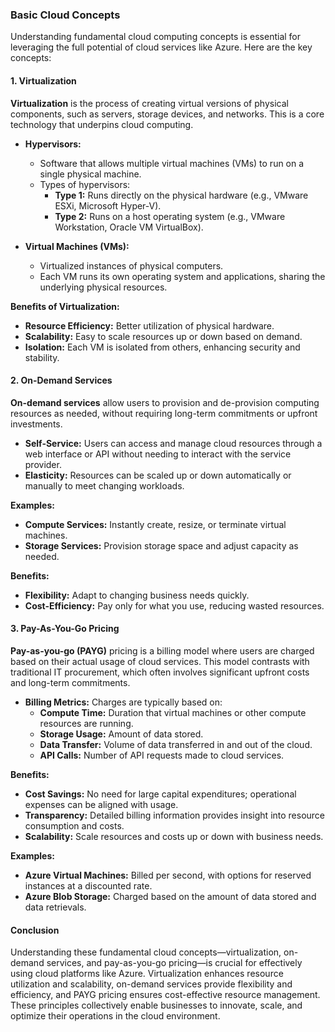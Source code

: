 ### Basic Cloud Concepts

Understanding fundamental cloud computing concepts is essential for leveraging the full potential of cloud services like Azure. Here are the key concepts:

#### 1. Virtualization

**Virtualization** is the process of creating virtual versions of physical components, such as servers, storage devices, and networks. This is a core technology that underpins cloud computing.

- **Hypervisors:**
  - Software that allows multiple virtual machines (VMs) to run on a single physical machine.
  - Types of hypervisors:
    - **Type 1:** Runs directly on the physical hardware (e.g., VMware ESXi, Microsoft Hyper-V).
    - **Type 2:** Runs on a host operating system (e.g., VMware Workstation, Oracle VM VirtualBox).

- **Virtual Machines (VMs):**
  - Virtualized instances of physical computers.
  - Each VM runs its own operating system and applications, sharing the underlying physical resources.

**Benefits of Virtualization:**
- **Resource Efficiency:** Better utilization of physical hardware.
- **Scalability:** Easy to scale resources up or down based on demand.
- **Isolation:** Each VM is isolated from others, enhancing security and stability.

#### 2. On-Demand Services

**On-demand services** allow users to provision and de-provision computing resources as needed, without requiring long-term commitments or upfront investments.

- **Self-Service:** Users can access and manage cloud resources through a web interface or API without needing to interact with the service provider.
- **Elasticity:** Resources can be scaled up or down automatically or manually to meet changing workloads.

**Examples:**
- **Compute Services:** Instantly create, resize, or terminate virtual machines.
- **Storage Services:** Provision storage space and adjust capacity as needed.

**Benefits:**
- **Flexibility:** Adapt to changing business needs quickly.
- **Cost-Efficiency:** Pay only for what you use, reducing wasted resources.

#### 3. Pay-As-You-Go Pricing

**Pay-as-you-go (PAYG)** pricing is a billing model where users are charged based on their actual usage of cloud services. This model contrasts with traditional IT procurement, which often involves significant upfront costs and long-term commitments.

- **Billing Metrics:** Charges are typically based on:
  - **Compute Time:** Duration that virtual machines or other compute resources are running.
  - **Storage Usage:** Amount of data stored.
  - **Data Transfer:** Volume of data transferred in and out of the cloud.
  - **API Calls:** Number of API requests made to cloud services.

**Benefits:**
- **Cost Savings:** No need for large capital expenditures; operational expenses can be aligned with usage.
- **Transparency:** Detailed billing information provides insight into resource consumption and costs.
- **Scalability:** Scale resources and costs up or down with business needs.

**Examples:**
- **Azure Virtual Machines:** Billed per second, with options for reserved instances at a discounted rate.
- **Azure Blob Storage:** Charged based on the amount of data stored and data retrievals.

#### Conclusion

Understanding these fundamental cloud concepts—virtualization, on-demand services, and pay-as-you-go pricing—is crucial for effectively using cloud platforms like Azure. Virtualization enhances resource utilization and scalability, on-demand services provide flexibility and efficiency, and PAYG pricing ensures cost-effective resource management. These principles collectively enable businesses to innovate, scale, and optimize their operations in the cloud environment.